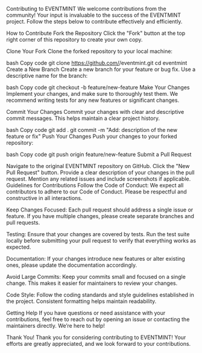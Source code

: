 Contributing to EVENTMINT
We welcome contributions from the community! Your input is invaluable to the success of the EVENTMINT project. Follow the steps below to contribute effectively and efficiently.

How to Contribute
Fork the Repository
Click the "Fork" button at the top right corner of this repository to create your own copy.

Clone Your Fork
Clone the forked repository to your local machine:

bash
Copy code
git clone https://github.com/<your-username>/eventmint.git
cd eventmint
Create a New Branch
Create a new branch for your feature or bug fix. Use a descriptive name for the branch:

bash
Copy code
git checkout -b feature/new-feature
Make Your Changes
Implement your changes, and make sure to thoroughly test them. We recommend writing tests for any new features or significant changes.

Commit Your Changes
Commit your changes with clear and descriptive commit messages. This helps maintain a clear project history.

bash
Copy code
git add .
git commit -m "Add: description of the new feature or fix"
Push Your Changes
Push your changes to your forked repository:

bash
Copy code
git push origin feature/new-feature
Submit a Pull Request

Navigate to the original EVENTMINT repository on GitHub.
Click the "New Pull Request" button.
Provide a clear description of your changes in the pull request. Mention any related issues and include screenshots if applicable.
Guidelines for Contributions
Follow the Code of Conduct: We expect all contributors to adhere to our Code of Conduct. Please be respectful and constructive in all interactions.

Keep Changes Focused: Each pull request should address a single issue or feature. If you have multiple changes, please create separate branches and pull requests.

Testing: Ensure that your changes are covered by tests. Run the test suite locally before submitting your pull request to verify that everything works as expected.

Documentation: If your changes introduce new features or alter existing ones, please update the documentation accordingly.

Avoid Large Commits: Keep your commits small and focused on a single change. This makes it easier for maintainers to review your changes.

Code Style: Follow the coding standards and style guidelines established in the project. Consistent formatting helps maintain readability.

Getting Help
If you have questions or need assistance with your contributions, feel free to reach out by opening an issue or contacting the maintainers directly. We’re here to help!

Thank You!
Thank you for considering contributing to EVENTMINT! Your efforts are greatly appreciated, and we look forward to your contributions.
